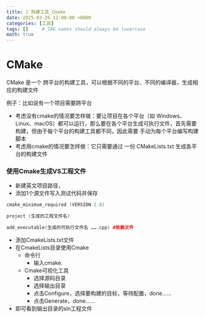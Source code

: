 ```yaml
---
title: 1`构建工具_Cmake
date: 2025-03-26 12:00:00 +0800
categories: [工具]
tags: []     # TAG names should always be lowercase
math: true
---
```

# CMake

CMake 是一个 跨平台的构建工具，可以根据不同的平台、不同的编译器，生成相应的构建文件

例子：比如说有一个项目需要跨平台

* 考虑没有cmake的情况要怎样做：要让项目在各个平台（如 Windows、Linux、macOS）都可以运行，那么要在各个平台生成可执行文件，首先需要构建，但由于每个平台的构建工具都不同，因此需要 手动为每个平台编写构建脚本
* 考虑用cmake的情况要怎样做：它只需要通过 一份 CMakeLists.txt 生成各平台的构建文件

### 使用Cmake生成VS工程文件

* 新建英文项目路径，
* 添加1个源文件写入测试代码并保存

```c++
cmake_minimum_required (VERSION 2.8)
 
project (生成的工程文件名)
 
add_executable(生成的可执行文件名 …….cpp) #依赖文件
```

* 添加CmakeLists.txt文件
* 在CmakeLists目录使用Cmake
  * 命令行
    * 输入cmake.
  * Cmake可视化工具
    * 选择源码目录
    * 选择输出目录
    * 点击Configure，选择要构建的目标，等待配置，done……
    * 点击Generate，done……
* 即可看到输出目录的sln工程文件
